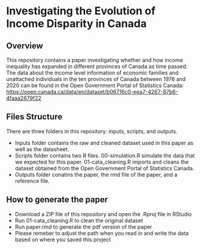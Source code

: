 # Investigating the Evolution of Income Disparity in Canada

## Overview
This repository contains a paper investigating whether and how income inequality has expanded in different provinces of Canada as time passed. The data about the income level information of economic families and unattached individuals in the ten provinces of Canada between 1976 and 2020 can be found in the Open Government Portal of Statistics Canada: https://open.canada.ca/data/en/dataset/b06716c0-eea7-4267-87b6-4faaa2679f22

## Files Structure
There are three folders in this repository: inputs, scripts, and outputs.
- Inputs folder contains the raw and cleaned dataset used in this paper as well as the datasheet.
- Scripts folder contains two R files. 00-simulation.R simulate the data that we expected for this paper. 01-cata_cleaning.R imports and cleans the dataset obtained from the Open Government Portal of Statistics Canada.
- Outputs folder conatins the paper, the rmd file of the paper, and a reference file.

## How to generate the paper
- Download a ZIP file of this repository and open the .Rproj file in RStudio
- Run 01-cata_cleaning.R to clean the original dataset
- Run paper.rmd to generate the pdf version of the paper
- Please remeber to adjust the path when you read in and write the data based on where you saved this project